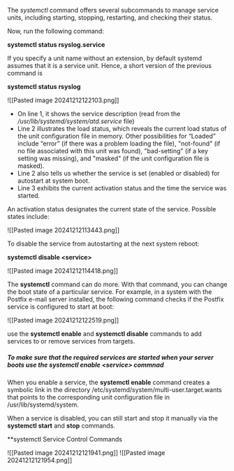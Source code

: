 The _systemctl_ command offers several subcommands to manage service units, including starting, stopping, restarting, and checking their status.

Now, run the following command:

**systemctl status rsyslog.service**

If you specify a unit name without an extension, by default systemd assumes that it is a service unit. Hence, a short version of the previous command is

**systemctl status rsyslog**

![[Pasted image 20241212122103.png]]

- On line 1, it shows the service description (read from the _/usr/lib/systemd/system/atd.service_ file)
- Line 2 illustrates the load status, which reveals the current load status of the unit configuration file in memory. Other possibilities for “Loaded” include “error” (if there was a problem loading the file), "not-found" (if no file associated with this unit was found), "bad-setting" (if a key setting was missing), and "masked" (if the unit configuration file is masked).
- Line 2 also tells us whether the service is set (enabled or disabled) for autostart at system boot.
- Line 3 exhibits the current activation status and the time the service was started.

An activation status designates the current state of the service. Possible states include:

![[Pasted image 20241212113443.png]]

To disable the service from autostarting at the next system reboot:

**systemctl disable \<service>**

![[Pasted image 20241212114418.png]]

The **systemctl** command can do more. With that command, you can change the boot state of a particular service. For example, in a system with the Postfix e-mail server installed, the following command checks if the Postfix service is configured to start at boot:

![[Pasted image 20241212122519.png]]

use the **systemctl enable** and **systemctl disable** commands to add services to or remove services from targets.

##### To make sure that the required services are started when your server boots use the **systemctl enable** \<service> commnad

When you enable a service, the **systemctl enable** command creates a symbolic link in the directory /etc/systemd/system/multi-user.target.wants that points to the corresponding unit configuration file in /usr/lib/systemd/system.

When a service is disabled, you can still start and stop it manually via the **systemctl start** and **stop** commands.

**systemctl Service Control Commands

![[Pasted image 20241212121941.png]]
![[Pasted image 20241212121954.png]]
